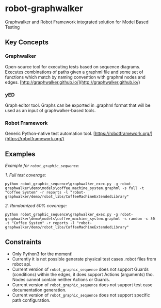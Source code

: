 # robot-graphwalker
Graphwalker and Robot Framework integrated solution for Model Based Testing

## Key Concepts

### Graphwalker
Open-source tool for executing tests based on sequence diagrams. Executes combinations of paths given a graphml file
and some set of functions which match by naming convention with graphml nodes and edges. [http://graphwalker.github.io/](http://graphwalker.github.io/)

### yED
Graph editor tool. Graphs can be exported in .graphml format that will be used as an input of graphwalker-based tools.

### Robot Framework
Generic Python-native test automation tool. [https://robotframework.org/](https://robotframework.org/)

## Examples

_Example for `robot_graphic_sequence`_:

_1.  Full test coverage:_
```
python robot_graphic_sequence\graphwalker_exec.py -g robot-graphwalker\demo\models\coffee_machine_system.graphml -s full -t "Coffee System" -r reports -l "robot-graphwalker/demo/robot_libs/CoffeeMachineExtendedLibrary"
```

_2.  Randomized 50% coverage:_
```
python robot_graphic_sequence\graphwalker_exec.py -g robot-graphwalker\demo\models\coffee_machine_system.graphml -s random -c 50 -t "Coffee System" -r reports -l "robot-graphwalker/demo/robot_libs/CoffeeMachineExtendedLibrary"
```

## Constraints
* Only Python3 for the moment!
* Currently it is not possible generate physical test cases .robot files from robot api.
* Current version of `robot_graphic_sequence` does not support Guards (conditions) within the edges, it does support Actions 
(arguments) tho. Nodes cannot contain neither Actions or Guards.
* Current version of `robot_graphic_sequence` does not support test case documentation generation.
* Current version of `robot_graphic_sequence` does not support specific path configuration.


